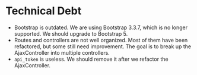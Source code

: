 # Technical Debt

- Bootstrap is outdated. We are using Bootstrap 3.3.7, which is no longer supported. We should upgrade to Bootstrap 5.
- Routes and controllers are not well organized. Most of them have been refactored, but some still need improvement. The goal is to break up the AjaxController into multiple controllers.
- `api_token` is useless. We should remove it after we refactor the AjaxController.

